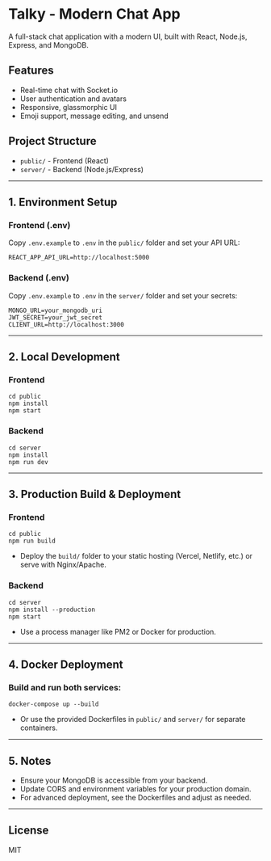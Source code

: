 # Talky - Modern Chat App

A full-stack chat application with a modern UI, built with React, Node.js, Express, and MongoDB.

## Features

- Real-time chat with Socket.io
- User authentication and avatars
- Responsive, glassmorphic UI
- Emoji support, message editing, and unsend

## Project Structure

- `public/` - Frontend (React)
- `server/` - Backend (Node.js/Express)

---

## 1. Environment Setup

### Frontend (.env)

Copy `.env.example` to `.env` in the `public/` folder and set your API URL:

```
REACT_APP_API_URL=http://localhost:5000
```

### Backend (.env)

Copy `.env.example` to `.env` in the `server/` folder and set your secrets:

```
MONGO_URL=your_mongodb_uri
JWT_SECRET=your_jwt_secret
CLIENT_URL=http://localhost:3000
```

---

## 2. Local Development

### Frontend

```
cd public
npm install
npm start
```

### Backend

```
cd server
npm install
npm run dev
```

---

## 3. Production Build & Deployment

### Frontend

```
cd public
npm run build
```

- Deploy the `build/` folder to your static hosting (Vercel, Netlify, etc.) or serve with Nginx/Apache.

### Backend

```
cd server
npm install --production
npm start
```

- Use a process manager like PM2 or Docker for production.

---

## 4. Docker Deployment

### Build and run both services:

```
docker-compose up --build
```

- Or use the provided Dockerfiles in `public/` and `server/` for separate containers.

---

## 5. Notes

- Ensure your MongoDB is accessible from your backend.
- Update CORS and environment variables for your production domain.
- For advanced deployment, see the Dockerfiles and adjust as needed.

---

## License

MIT
